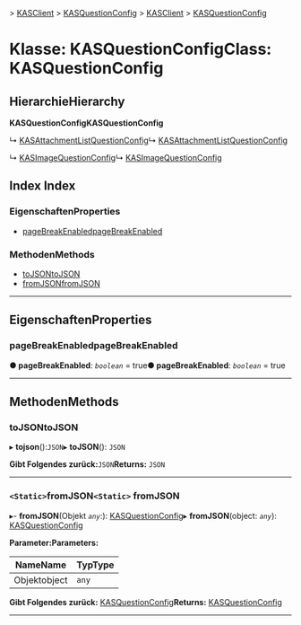 <span data-ttu-id="470d4-101">[](../README.md) > [KASClient](../modules/kasclient.md) > [KASQuestionConfig](../classes/kasclient.kasquestionconfig.md)</span><span class="sxs-lookup"><span data-stu-id="470d4-101">[](../README.md) > [KASClient](../modules/kasclient.md) > [KASQuestionConfig](../classes/kasclient.kasquestionconfig.md)</span></span>

# <a name="class-kasquestionconfig"></a><span data-ttu-id="470d4-102">Klasse: KASQuestionConfig</span><span class="sxs-lookup"><span data-stu-id="470d4-102">Class: KASQuestionConfig</span></span>

## <a name="hierarchy"></a><span data-ttu-id="470d4-103">Hierarchie</span><span class="sxs-lookup"><span data-stu-id="470d4-103">Hierarchy</span></span>

<span data-ttu-id="470d4-104">**KASQuestionConfig**</span><span class="sxs-lookup"><span data-stu-id="470d4-104">**KASQuestionConfig**</span></span>

<span data-ttu-id="470d4-105">↳ [KASAttachmentListQuestionConfig](kasclient.kasattachmentlistquestionconfig.md)</span><span class="sxs-lookup"><span data-stu-id="470d4-105">↳  [KASAttachmentListQuestionConfig](kasclient.kasattachmentlistquestionconfig.md)</span></span>

<span data-ttu-id="470d4-106">↳ [KASImageQuestionConfig](kasclient.kasimagequestionconfig.md)</span><span class="sxs-lookup"><span data-stu-id="470d4-106">↳  [KASImageQuestionConfig](kasclient.kasimagequestionconfig.md)</span></span>

## <a name="index"></a><span data-ttu-id="470d4-107">Index </span><span class="sxs-lookup"><span data-stu-id="470d4-107">Index</span></span>

### <a name="properties"></a><span data-ttu-id="470d4-108">Eigenschaften</span><span class="sxs-lookup"><span data-stu-id="470d4-108">Properties</span></span>

* [<span data-ttu-id="470d4-109">pageBreakEnabled</span><span class="sxs-lookup"><span data-stu-id="470d4-109">pageBreakEnabled</span></span>](kasclient.kasquestionconfig.md#pagebreakenabled)
### <a name="methods"></a><span data-ttu-id="470d4-110">Methoden</span><span class="sxs-lookup"><span data-stu-id="470d4-110">Methods</span></span>

* [<span data-ttu-id="470d4-111">toJSON</span><span class="sxs-lookup"><span data-stu-id="470d4-111">toJSON</span></span>](kasclient.kasquestionconfig.md#tojson)
* [<span data-ttu-id="470d4-112">fromJSON</span><span class="sxs-lookup"><span data-stu-id="470d4-112">fromJSON</span></span>](kasclient.kasquestionconfig.md#fromjson)

---

## <a name="properties"></a><span data-ttu-id="470d4-113">Eigenschaften</span><span class="sxs-lookup"><span data-stu-id="470d4-113">Properties</span></span>

<a id="pagebreakenabled"></a>

###  <a name="pagebreakenabled"></a><span data-ttu-id="470d4-114">pageBreakEnabled</span><span class="sxs-lookup"><span data-stu-id="470d4-114">pageBreakEnabled</span></span>

<span data-ttu-id="470d4-115">**● pageBreakEnabled**: *`boolean`* = true</span><span class="sxs-lookup"><span data-stu-id="470d4-115">**● pageBreakEnabled**: *`boolean`* = true</span></span>

___

## <a name="methods"></a><span data-ttu-id="470d4-116">Methoden</span><span class="sxs-lookup"><span data-stu-id="470d4-116">Methods</span></span>

<a id="tojson"></a>

###  <a name="tojson"></a><span data-ttu-id="470d4-117">toJSON</span><span class="sxs-lookup"><span data-stu-id="470d4-117">toJSON</span></span>

<span data-ttu-id="470d4-118">▸ **tojson**():`JSON`</span><span class="sxs-lookup"><span data-stu-id="470d4-118">▸ **toJSON**(): `JSON`</span></span>

<span data-ttu-id="470d4-119">**Gibt Folgendes zurück:**`JSON`</span><span class="sxs-lookup"><span data-stu-id="470d4-119">**Returns:** `JSON`</span></span>

___
<a id="fromjson"></a>

### <a name="static-fromjson"></a><span data-ttu-id="470d4-120">`<Static>`fromJSON</span><span class="sxs-lookup"><span data-stu-id="470d4-120">`<Static>` fromJSON</span></span>

<span data-ttu-id="470d4-121">▸- **fromJSON**(Objekt *`any`*:): [KASQuestionConfig](kasclient.kasquestionconfig.md)</span><span class="sxs-lookup"><span data-stu-id="470d4-121">▸ **fromJSON**(object: *`any`*): [KASQuestionConfig](kasclient.kasquestionconfig.md)</span></span>

<span data-ttu-id="470d4-122">**Parameter:**</span><span class="sxs-lookup"><span data-stu-id="470d4-122">**Parameters:**</span></span>

| <span data-ttu-id="470d4-123">Name</span><span class="sxs-lookup"><span data-stu-id="470d4-123">Name</span></span> | <span data-ttu-id="470d4-124">Typ</span><span class="sxs-lookup"><span data-stu-id="470d4-124">Type</span></span> |
| ------ | ------ |
| <span data-ttu-id="470d4-125">Objekt</span><span class="sxs-lookup"><span data-stu-id="470d4-125">object</span></span> | `any` |

<span data-ttu-id="470d4-126">**Gibt Folgendes zurück:** [KASQuestionConfig](kasclient.kasquestionconfig.md)</span><span class="sxs-lookup"><span data-stu-id="470d4-126">**Returns:** [KASQuestionConfig](kasclient.kasquestionconfig.md)</span></span>

___

